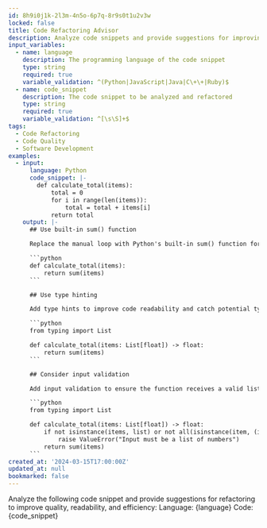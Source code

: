 ```yaml
---
id: 8h9i0j1k-2l3m-4n5o-6p7q-8r9s0t1u2v3w
locked: false
title: Code Refactoring Advisor
description: Analyze code snippets and provide suggestions for improving code quality, readability, and efficiency.
input_variables:
  - name: language
    description: The programming language of the code snippet
    type: string
    required: true
    variable_validation: ^(Python|JavaScript|Java|C\+\+|Ruby)$
  - name: code_snippet
    description: The code snippet to be analyzed and refactored
    type: string
    required: true
    variable_validation: ^[\s\S]+$
tags:
  - Code Refactoring
  - Code Quality
  - Software Development
examples:
  - input:
      language: Python
      code_snippet: |-
        def calculate_total(items):
            total = 0
            for i in range(len(items)):
                total = total + items[i]
            return total
    output: |-
      ## Use built-in sum() function

      Replace the manual loop with Python's built-in sum() function for better readability and efficiency.

      ```python
      def calculate_total(items):
          return sum(items)
      ```

      ## Use type hinting

      Add type hints to improve code readability and catch potential type-related errors.

      ```python
      from typing import List

      def calculate_total(items: List[float]) -> float:
          return sum(items)
      ```

      ## Consider input validation

      Add input validation to ensure the function receives a valid list of numbers.

      ```python
      from typing import List

      def calculate_total(items: List[float]) -> float:
          if not isinstance(items, list) or not all(isinstance(item, (int, float)) for item in items):
              raise ValueError("Input must be a list of numbers")
          return sum(items)
      ```
created_at: '2024-03-15T17:00:00Z'
updated_at: null
bookmarked: false
---
```


Analyze the following code snippet and provide suggestions for refactoring to improve quality, readability, and efficiency:
Language: {language}
Code:
{code_snippet}

